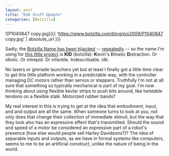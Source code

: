 ```yaml
---
layout: post
title: "KID Stuff Update"
categories: [Botzilla]
---
```



![P1040847 copy.jpg]({{ 'https://www.botzilla.com/blog/pix2009/P1040847 copy.jpg' | absolute_url }})


Sadly, the <a href="http://botzilla.sourceforge.net/">Botzilla Name has been hijacked</a> -- <a href="http://botzilla.free.fr/">repeatedly</a> -- so the name I'm using for <a href="https://www.botzilla.com/blog/archives/000692.html">this little project</a> is <b>KID</b> (botzilla): <b>K</b>evin's <b>I</b>llmatic <b>D</b>istraction. Or idiotic. Or intrepid. Or infantile. Indescribable. idk.

<!--more-->
No lasers or grenade launchers yet but at least I finally got a little time clear to get this little platform working in a predictable way, with the controller managing DC motors rather than servos or steppers. Truthfully I'm not at all sure that something so typically mechanical is part of my goal. I'm now thinking about using flexible kevlar strips to push bits around, like twistable tendons on a flexible stalk. Motorized rubber bands? 

My real interest in this is trying to get at the idea that embodiment, input, and and output are all the same. When someone turns to look at you, not only does that change their collection of immediate stimuli, but the way that they look also has an expressive effect that's transmitted. Should the sound and speed of a motor be considered an expressive part of a robot's presence (how else would people sell Harley Davidsons?)? The idea of separable inputs and outputs, as we have in formal systems like computers, seems to me to be an artificial construct, unlike the nature of being in the world.
